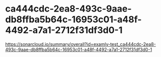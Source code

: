 # ca444cdc-2ea8-493c-9aae-db8ffba5b64c-16953c01-a48f-4492-a7a1-2712f31df3d0-1
https://sonarcloud.io/summary/overall?id=examly-test_ca444cdc-2ea8-493c-9aae-db8ffba5b64c-16953c01-a48f-4492-a7a1-2712f31df3d0-1
